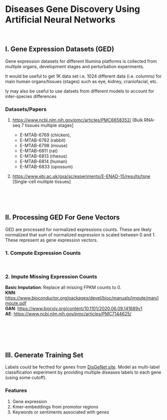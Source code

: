 # Diseases Gene Discovery Using Artificial Neural Networks
<br/>

## I. Gene Expression Datasets (GED)
Gene expression datasets for different Illumina platforms is collected from multiple
organs, development stages and perturbation experiments.

It would be useful to get 1K data set i.e. 1024 different data (i.e. columns) for main
human organs/tissues (stages) such as eye, kidney, craniofacial, etc.  

Iy may also be useful to use datsets from different models to account for inter-species differences


### Datasets/Papers
1. https://www.ncbi.nlm.nih.gov/pmc/articles/PMC6658352/ [Bulk RNA-seq 7 tissues multiple stages]
    * E-MTAB-6769 (chicken), 
    * E-MTAB-6782 (rabbit)
    * E-MTAB-6798 (mouse)
    * E-MTAB-6811 (rat)
    * E-MTAB-6813 (rhesus)
    * E-MTAB-6814 (human)
    * E-MTAB-6833 (opossum)


2. https://www.ebi.ac.uk/gxa/sc/experiments/E-ENAD-15/results/tsne [Single-cell multiple tissues]



<br/>
<br/>
<br/>

## II. Processing GED For Gene Vectors
GED are processed for normalized expressions counts. These are likely normalized that 
sum of normalized expression is scaled between 0 and 1. These represent as gene expression
vectors.

### 1. Compute Expression Counts

<br/>

### 2. Impute Missing Expression Counts

**Basic Imputation**: Replace all missing FPKM counts to 0.    
**KNN**: https://www.bioconductor.org/packages/devel/bioc/manuals/impute/man/impute.pdf    
**GAN**: https://www.biorxiv.org/content/10.1101/2020.06.09.141689v1    
**AE**:  https://www.ncbi.nlm.nih.gov/pmc/articles/PMC7144625/    


<br/>

<br/>      
<br/>
<br/>

## III. Generate Training Set
Labels could be fecthed for genes from [DisGeNet site](https://www.disgenet.org/). Model as multi-label
classification experiment by providing multiple diseases labels to each gene (using some cutoff). 

### Features
1. Gene expression
2. Kmer-embeddings from promotor regions
3. Keywords or sentiments associated with genes